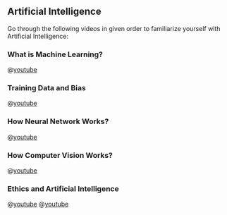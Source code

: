 ## Artificial Intelligence
Go through the following videos in given order to familiarize yourself with Artificial Intelligence:

### What is Machine Learning?

@[youtube](OeU5m6vRyCk)

### Training Data and Bias

@[youtube](x2mRoFNm22g)

### How Neural Network Works?

@[youtube](JrXazCEACVo)

### How Computer Vision Works?

@[youtube](2hXG8v8p0KM)

### Ethics and Artificial Intelligence

@[youtube](tJQSyzBUAew)
@[youtube](zNxw5gJtHLc)